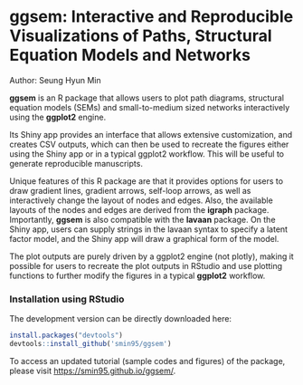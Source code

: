 <p align="center">
  <h1><strong>ggsem</strong>: Interactive and Reproducible Visualizations of Paths, Structural Equation Models and Networks</h1>
</p>

Author: Seung Hyun Min

**ggsem** is an R package that allows users to plot path diagrams, structural equation models (SEMs) and small-to-medium sized networks interactively using the **ggplot2** engine.

Its Shiny app provides an interface that allows extensive customization, and creates CSV outputs, which can then be used to recreate the figures either using the Shiny app or in a typical ggplot2 workflow. This will be useful to generate reproducible manuscripts.

Unique features of this R package are that it provides options for users to draw gradient lines, gradient arrows, self-loop arrows, as well as interactively change the layout of nodes and edges.
Also, the available layouts of the nodes and edges are derived from the **igraph** package. Importantly, **ggsem** is also compatible with the **lavaan** package. On the Shiny app, users can supply strings in the lavaan syntax to specify a latent factor model, and the Shiny app will draw a graphical form of the model.

The plot outputs are purely driven by a ggplot2 engine (not plotly), making it possible for users to recreate the plot outputs in RStudio and use plotting functions to further modify the figures in a typical **ggplot2** workflow.

### Installation using RStudio

The development version can be directly downloaded here:

``` r
install.packages("devtools")
devtools::install_github('smin95/ggsem')
```
 
To access an updated tutorial (sample codes and figures) of the package, please visit https://smin95.github.io/ggsem/.
